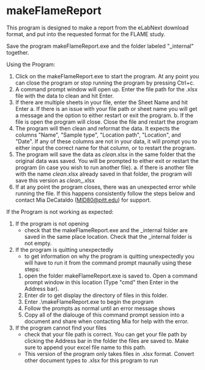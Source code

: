 # makeFlameReport
This program is designed to make a report from the eLabNext download format, and put into the requested  format for the FLAME study. 

Save the program makeFlameReport.exe and the folder labeled "_internal" together. 

Using the Program:
1. Click on the makeFlameReport.exe to start the program. At any point you can close the program or stop running 
the program by pressing Ctrl+c.
2. A command prompt window will open up. Enter the file path for the .xlsx file 
with the data to clean and hit Enter.
3. If there are multiple sheets in your file, enter the Sheet Name and hit Enter
   a. If there is an issue with your file path or sheet name you will get a message and the option 
to either restart or exit the program. 
   b. If the file is open the program will close. Close the file and restart the program
4. The program will then clean and reformat the data. It expects the columns "Name", "Sample type", 
"Location path", "Location", and "Date". If any of these columns are not in your data, it will prompt you to either
input the correct name for that column, or to restart the program. 
5. The program will save the data as <filename>_clean_<date>.xlsx in the same folder that the original data was 
saved. You will be prompted to either exit or restart the program (in case you wish to run another file). 
   a. if there is another file with the name <filename>_clean_<date>.xlsx already saved in that folder, the program
will save this version as <filename>_clean_<date>_<time>.xlsx
6. If at any point the program closes, there was an unexpected error while running the file. If this happens 
consistently follow the steps below and contact Mia DeCataldo (MID80@pitt.edu) for support.  


If the Program is not working as expected: 

1. If the program is not opening
	- check that the makeFlameReport.exe and the _internal folder are saved in the same place location. Check that 
the _internal folder is not empty. 
2. If the program is quitting unexpectedly
	- to get information on why the program is quitting unexpectedly you will have to run it from the command prompt maunally
using these steps: 
	1. open the folder makeFlameReport.exe is saved to. Open a command prompt window in this location (Type "cmd" then Enter in 
the Address bar). 
	2. Enter dir to get display the directory of files in this folder. 
	3. Enter .\makeFlameReport.exe to begin the program 
	4. Follow the prompts as normal until an error message shows
	5. Copy all of the dialouge of this command prompt session into a document and share when contacting Mia for help 
with the error. 
3. If the program cannot find your files
	- check that your file path is correct. You can get your file path by clicking the Address bar in the folder the files are
saved to. Make sure to append your excel file name to this path. 
	- This version of the program only takes files in .xlsx format. Convert other document types to .xlsx for this program to run 
